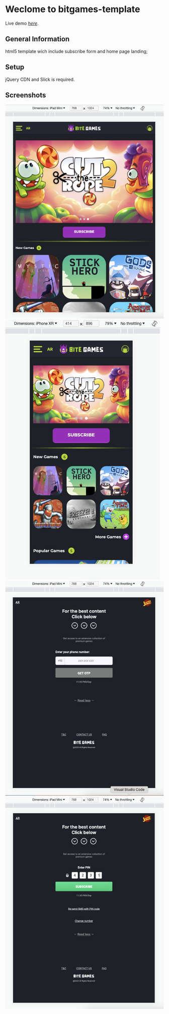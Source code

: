 # Weclome to bitgames-template
Live demo [_here_]([https://devbitegames-native.netlify.app/]).

## General Information
html5 template wich include subscribe form and home page landing;

## Setup
 jQuery CDN and Slick is required.
 
 
## Screenshots
![Example screenshot](./Screenshot_1.png)
![Example screenshot](./Screenshot_2.png)
![Example screenshot](./Screenshot_3.png)
![Example screenshot](./Screenshot_4.png)
